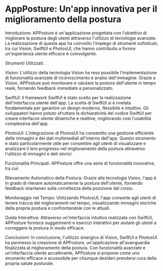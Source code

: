 # AppPosture: Un'app innovativa per il miglioramento della postura

Introduzione:
APPosture è un'applicazione progettata con l'obiettivo di migliorare la postura degli utenti attraverso l'utilizzo di tecnologie avanzate. La realizzazione di questa app ha coinvolto l'impiego di strumenti sofisticati, tra cui Vision, SwiftUI e PhotosUI, che hanno contribuito a fornire un'esperienza utente efficace e coinvolgente.

Strumenti Utilizzati:

Vision:
L'utilizzo della tecnologia Vision ha reso possibile l'implementazione di funzionalità avanzate di riconoscimento e analisi dell'immagine. Grazie a Vision, APPosture può monitorare e valutare la postura dell'utente in tempo reale, fornendo feedback immediato e personalizzato.

SwiftUI:
Il framework SwiftUI è stato scelto per la realizzazione dell'interfaccia utente dell'app. La scelta di SwiftUI si è rivelata fondamentale per garantire un design moderno, flessibile e intuitivo. Gli sviluppatori hanno potuto sfruttare la dichiaratività del codice SwiftUI per creare interfacce utente dinamiche e reattive, migliorando così l'usabilità complessiva dell'app.

PhotosUI:
L'integrazione di PhotosUI ha consentito una gestione efficiente delle immagini e dei dati multimediali all'interno dell'app. Questo strumento è stato particolarmente utile per consentire agli utenti di visualizzare e analizzare il loro progresso nel miglioramento della postura attraverso l'utilizzo di immagini e dati storici.

Funzionalità Principali:
APPosture offre una serie di funzionalità innovative, tra cui:

Rilevamento Automatico della Postura: Grazie alla tecnologia Vision, l'app è in grado di rilevare automaticamente la postura dell'utente, fornendo feedback istantaneo sulla correttezza della posizione del corpo.

Monitoraggio nel Tempo: Utilizzando PhotosUI, l'app consente agli utenti di tenere traccia dei miglioramenti nel tempo, visualizzando immagini storiche della propria postura e confrontandole con le attuali.

Guida Interattiva: Attraverso un'interfaccia intuitiva realizzata con SwiftUI, APPosture fornisce suggerimenti e esercizi interattivi per aiutare gli utenti a correggere la postura in modo efficace.

Conclusioni:
In conclusione, l'utilizzo sinergico di Vision, SwiftUI e PhotosUI ha permesso la creazione di APPosture, un'applicazione all'avanguardia finalizzata al miglioramento della postura. Con funzionalità avanzate e un'interfaccia utente accattivante, APPosture si propone come uno strumento efficace e accessibile per chiunque desideri prendersi cura della propria salute posturale.

